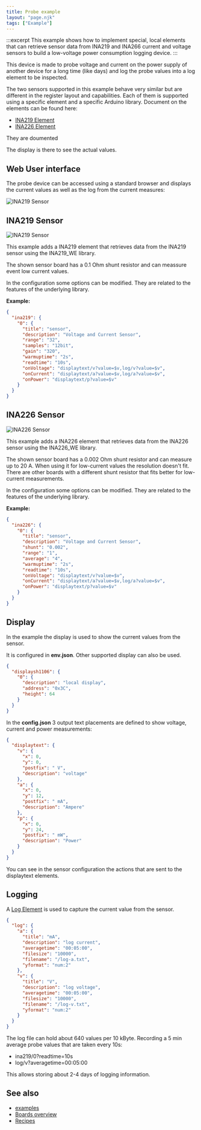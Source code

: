 ```yaml
---
title: Probe example
layout: "page.njk"
tags: ["Example"]
---
```


:::excerpt
This example shows how to implement special, local elements
that can retrieve sensor data from INA219 and INA266 current and voltage sensors
to build a low-voltage power consumption logging device.
:::

This device is made to probe voltage and current on the power supply of another device for a long time (like days) and log the probe values into a log element to be inspected.

The two sensors supported in this example behave very similar but are different in the register layout and capabilities. Each of them is supported using a specific element and a specific Arduino library. Document on the elements can be found here:

* [INA219 Element](/elements/ina219.md)
* [INA226 Element](/elements/ina226.md)

They are doumented 

The display is there to see the actual values.


## Web User interface

The probe device can be accessed using a standard browser and displays the current values as well as the log from the current measures:

![INA219 Sensor](/examples/probe-ui.png "w600")


## INA219 Sensor

![INA219 Sensor](/examples/probe-ina219.jpg "w600")

This example adds a INA219 element that retrieves data from the INA219 sensor using the INA219_WE library.

The shown sensor board has a 0.1 Ohm shunt resistor and can meassure event low current values.

In the configuration some options can be modified. They are related to the features of the underlying library.

**Example:**

``` json
{
  "ina219": {
    "0": {
      "title": "sensor",
      "description": "Voltage and Current Sensor",
      "range": "32",
      "samples": "12bit",
      "gain": "320",
      "warmuptime": "2s",
      "readtime": "10s",
      "onVoltage": "displaytext/v?value=$v,log/v?value=$v",
      "onCurrent": "displaytext/a?value=$v,log/a?value=$v",
      "onPower": "displaytext/p?value=$v"
    }
  }
}
```


## INA226 Sensor

![INA226 Sensor](/examples/probe-ina226.jpg "w600")

This example adds a INA226 element that retrieves data from the INA226 sensor using the INA226_WE library.

The shown sensor board has a 0.002 Ohm shunt resistor and can measure up to 20 A. When using it for low-current values the resolution doesn't fit. There are other boards with a different shunt resistor that fits better for low-current measurements.

In the configuration some options can be modified. They are related to the features of the underlying library.

**Example:**

``` json
{
  "ina226": {
    "0": {
      "title": "sensor",
      "description": "Voltage and Current Sensor",
      "shunt": "0.002",
      "range": "1",
      "average": "4",
      "warmuptime": "2s",
      "readtime": "10s",
      "onVoltage": "displaytext/v?value=$v",
      "onCurrent": "displaytext/a?value=$v,log/a?value=$v",
      "onPower": "displaytext/p?value=$v"
    }
  }
}
```

## Display

In the example the display is used to show the current values from the sensor.

It is configured in **env.json**. Other supported display can also be used.

``` json
{
  "displaysh1106": {
    "0": {
      "description": "local display",
      "address": "0x3C",
      "height": 64
    }
  }
}
```

In the **config.json** 3 output text placements are defined to show voltage, current and power measurements:

``` json
{
  "displaytext": {
    "v": {
      "x": 0,
      "y": 0,
      "postfix": " V",
      "description": "voltage"
    },
    "a": {
      "x": 0,
      "y": 12,
      "postfix": " mA",
      "description": "Ampere"
    },
    "p": {
      "x": 0,
      "y": 24,
      "postfix": " mW",
      "description": "Power"
    }
  }
}
```

You can see in the sensor configuration the actions that are sent to the displaytext elements.


## Logging

A [Log Element](/elements/log.md) is used to capture the current value from the sensor.

``` json
{
  "log": {
    "a": {
      "title": "mA",
      "description": "log current",
      "averagetime": "00:05:00",
      "filesize": "10000",
      "filename": "/log-a.txt",
      "yformat": "num:2"
    },
    "v": {
      "title": "V",
      "description": "log voltage",
      "averagetime": "00:05:00",
      "filesize": "10000",
      "filename": "/log-v.txt",
      "yformat": "num:2"
    }
  }
}
```

The log file can hold about 640 values per 10 kByte. Recording a 5 min average probe values that are taken every 10s:

* ina219/0?readtime=10s
* log/v?averagetime=00:05:00

This allows storing about 2-4 days of logging information.


## See also

* [examples](/examples/index.md)
* [Boards overview](/boards/index.md)
* [Recipes](/recipes/index.md)


